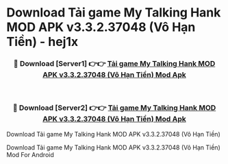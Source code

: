 # Download Tải game My Talking Hank MOD APK v3.3.2.37048 (Vô Hạn Tiền) - hej1x


<div align="center">
<h3>🔴 Download [Server1] 👉👉 <a href="https://apk-comot.site?title=Tải_game_My_Talking_Hank_MOD_APK_v3.3.2.37048_(Vô_Hạn_Tiền)">Tải game My Talking Hank MOD APK v3.3.2.37048 (Vô Hạn Tiền) Mod Apk</a></h3><br>
<h3>🔴 Download [Server2] 👉👉 <a href="https://apk-comot.site?title=Tải_game_My_Talking_Hank_MOD_APK_v3.3.2.37048_(Vô_Hạn_Tiền)">Tải game My Talking Hank MOD APK v3.3.2.37048 (Vô Hạn Tiền) Mod Apk</a></h3>
</div>



Download Tải game My Talking Hank MOD APK v3.3.2.37048 (Vô Hạn Tiền) 

Download Tải game My Talking Hank MOD APK v3.3.2.37048 (Vô Hạn Tiền) Mod For Android
